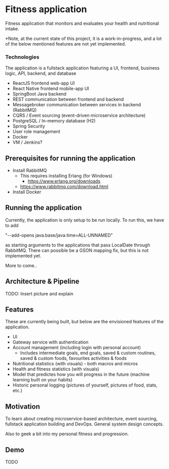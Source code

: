 # Fitness application

Fitness application that monitors and evaluates your health and nutritional intake.

*Note, at the current state of this project, it is a work-in-progress, and a lot of the below mentioned features are not yet implemented.

### Technologies

The application is a fullstack application featuring a UI, frontend, business logic, API, backend, and database

- ReactJS frontend web-app UI
- React Native frontend mobile-app UI
- SpringBoot Java backend
- REST communication between frontend and backend
- Messagebroker communication between services in backend (RabbitMQ)
- CQRS / Event sourcing (event-driven microservice architecture)
- PostgreSQL / In-memory database (H2)
- Spring Security
- User role management
- Docker
- VM / Jenkins?

## Prerequisites for running the application

- Install RabbitMQ
  - This requires installing Erlang (for Windows)
    - https://www.erlang.org/downloads
  - https://www.rabbitmq.com/download.html
- Install Docker

## Running the application

Currently, the application is only setup to be run locally. To run this, we have to add

"--add-opens java.base/java.time=ALL-UNNAMED"

as starting arguments to the applications that pass LocalDate through RabbitMQ.
There can possible be a GSON mapping fix, but this is not implemented yet.

More to come..

## Architecture & Pipeline
TODO: Insert picture and explain

## Features

These are currently being built, but below are the envisioned features of the application.

- UI
- Gateway service with authentication
- Account management (including login with personal account)
  - Includes intermediate goals, end goals, saved & custom routines, saved & custom foods, favourites activities & foods
- Nutritional statistics (with visuals) - both macros and micros
- Health and fitness statistics (with visuals)
- Model that predictes how you will progress in the future (machine learning built on your habits)
- Historic personal logging (pictures of yourself, pictures of food, stats, etc.)

## Motivation

To learn about creating microservice-based architecture, event sourcing, fullstack application building and DevOps.
General system design concepts.

Also to geek a bit into my personal fitness and progression.

## Demo

TODO
